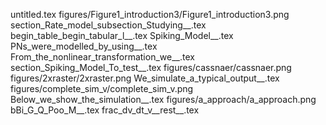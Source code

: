 untitled.tex
figures/Figure1_introduction3/Figure1_introduction3.png
section_Rate_model_subsection_Studying__.tex
begin_table_begin_tabular_l__.tex
Spiking_Model__.tex
PNs_were_modelled_by_using__.tex
From_the_nonlinear_transformation_we__.tex
section_Spiking_Model_To_test__.tex
figures/cassnaer/cassnaer.png
figures/2xraster/2xraster.png
We_simulate_a_typical_output__.tex
figures/complete_sim_v/complete_sim_v.png
Below_we_show_the_simulation__.tex
figures/a_approach/a_approach.png
bBi_G_Q_Poo_M__.tex
frac_dv_dt_v__rest__.tex
